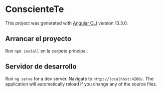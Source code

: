 # ConscienteTe

This project was generated with [Angular CLI](https://github.com/angular/angular-cli) version 13.3.0.

## Arrancar el proyecto
Run `npm install` en la carpeta principal.
## Servidor de desarrollo
Run `ng serve` for a dev server. Navigate to `http://localhost:4200/`. The application will automatically reload if you change any of the source files.
